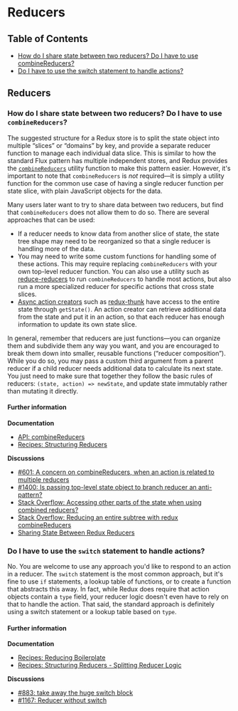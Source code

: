 # Reducers

## Table of Contents

* [How do I share state between two reducers? Do I have to use combineReducers?](reducers.md#reducers-share-state)
* [Do I have to use the switch statement to handle actions?](reducers.md#reducers-use-switch)

## Reducers

### How do I share state between two reducers? Do I have to use `combineReducers`?

The suggested structure for a Redux store is to split the state object into multiple “slices” or “domains” by key, and provide a separate reducer function to manage each individual data slice. This is similar to how the standard Flux pattern has multiple independent stores, and Redux provides the [`combineReducers`](../api-reference/combinereducers.md) utility function to make this pattern easier. However, it's important to note that `combineReducers` is _not_ required—it is simply a utility function for the common use case of having a single reducer function per state slice, with plain JavaScript objects for the data.

Many users later want to try to share data between two reducers, but find that `combineReducers` does not allow them to do so. There are several approaches that can be used:

* If a reducer needs to know data from another slice of state, the state tree shape may need to be reorganized so that a single reducer is handling more of the data.
* You may need to write some custom functions for handling some of these actions. This may require replacing `combineReducers` with your own top-level reducer function. You can also use a utility such as [reduce-reducers](https://github.com/acdlite/reduce-reducers) to run `combineReducers` to handle most actions, but also run a more specialized reducer for specific actions that cross state slices.
* [Async action creators](../advanced/async-actions.md#async-action-creators) such as [redux-thunk](https://github.com/gaearon/redux-thunk) have access to the entire state through `getState()`. An action creator can retrieve additional data from the state and put it in an action, so that each reducer has enough information to update its own state slice.

In general, remember that reducers are just functions—you can organize them and subdivide them any way you want, and you are encouraged to break them down into smaller, reusable functions \(“reducer composition”\). While you do so, you may pass a custom third argument from a parent reducer if a child reducer needs additional data to calculate its next state. You just need to make sure that together they follow the basic rules of reducers: `(state, action) => newState`, and update state immutably rather than mutating it directly.

#### Further information

**Documentation**

* [API: combineReducers](../api-reference/combinereducers.md)
* [Recipes: Structuring Reducers](../recipes/structuring-reducers/)

**Discussions**

* [\#601: A concern on combineReducers, when an action is related to multiple reducers](https://github.com/reactjs/redux/issues/601)
* [\#1400: Is passing top-level state object to branch reducer an anti-pattern?](https://github.com/reactjs/redux/issues/1400)
* [Stack Overflow: Accessing other parts of the state when using combined reducers?](http://stackoverflow.com/questions/34333979/accessing-other-parts-of-the-state-when-using-combined-reducers)
* [Stack Overflow: Reducing an entire subtree with redux combineReducers](http://stackoverflow.com/questions/34427851/reducing-an-entire-subtree-with-redux-combinereducers)
* [Sharing State Between Redux Reducers](https://invalidpatent.wordpress.com/2016/02/18/sharing-state-between-redux-reducers/)

### Do I have to use the `switch` statement to handle actions?

No. You are welcome to use any approach you'd like to respond to an action in a reducer. The `switch` statement is the most common approach, but it's fine to use `if` statements, a lookup table of functions, or to create a function that abstracts this away.  In fact, while Redux does require that action objects contain a `type` field, your reducer logic doesn't even have to rely on that to handle the action.  That said, the standard approach is definitely using a switch statement or a lookup table based on `type`.

#### Further information

**Documentation**

* [Recipes: Reducing Boilerplate](../recipes/reducing-boilerplate.md)
* [Recipes: Structuring Reducers - Splitting Reducer Logic](../recipes/structuring-reducers/splitting-reducer-logic.md)

**Discussions**

* [\#883: take away the huge switch block](https://github.com/reactjs/redux/issues/883)
* [\#1167: Reducer without switch](https://github.com/reactjs/redux/issues/1167)

